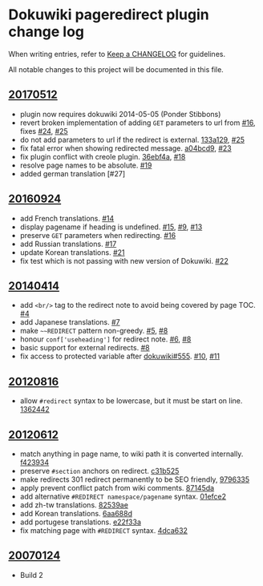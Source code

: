 # Dokuwiki pageredirect plugin change log

When writing entries, refer to [Keep a CHANGELOG](http://keepachangelog.com/) for guidelines.

All notable changes to this project will be documented in this file.

## [20170512]

  - plugin now requires dokuwiki 2014-05-05 (Ponder Stibbons)
  - revert broken implementation of adding `GET` parameters to url from [#16], fixes [#24], [#25]
  - do not add parameters to url if the redirect is external. [133a129], [#25]
  - fix fatal error when showing redirected message. [a04bcd9], [#23]
  - fix plugin conflict with creole plugin. [36ebf4a], [#18]
  - resolve page names to be absolute. [#19]
  - added german translation [#27]

[20170512]: https://github.com/glensc/dokuwiki-plugin-pageredirect/compare/20160924...20170512
[#18]: https://github.com/glensc/dokuwiki-plugin-pageredirect/issues/18
[#19]: https://github.com/glensc/dokuwiki-plugin-pageredirect/issues/19
[#23]: https://github.com/glensc/dokuwiki-plugin-pageredirect/issues/23
[#24]: https://github.com/glensc/dokuwiki-plugin-pageredirect/issues/24
[#25]: https://github.com/glensc/dokuwiki-plugin-pageredirect/issues/25
[133a129]: https://github.com/glensc/dokuwiki-plugin-pageredirect/commit/133a129
[36ebf4a]: https://github.com/glensc/dokuwiki-plugin-pageredirect/commit/36ebf4a
[a04bcd9]: https://github.com/glensc/dokuwiki-plugin-pageredirect/commit/a04bcd9

## [20160924]

  - add French translations. [#14]
  - display pagename if heading is undefined. [#15], [#9], [#13]
  - preserve `GET` parameters when redirecting. [#16]
  - add Russian translations. [#17]
  - update Korean translations. [#21]
  - fix test which is not passing with new version of Dokuwiki. [#22]

[20160924]: https://github.com/glensc/dokuwiki-plugin-pageredirect/compare/20140414...20160924
[#13]: https://github.com/glensc/dokuwiki-plugin-pageredirect/issues/13
[#14]: https://github.com/glensc/dokuwiki-plugin-pageredirect/pull/14
[#15]: https://github.com/glensc/dokuwiki-plugin-pageredirect/pull/15
[#16]: https://github.com/glensc/dokuwiki-plugin-pageredirect/pull/16
[#17]: https://github.com/glensc/dokuwiki-plugin-pageredirect/pull/17
[#21]: https://github.com/glensc/dokuwiki-plugin-pageredirect/pull/21
[#22]: https://github.com/glensc/dokuwiki-plugin-pageredirect/pull/22
[#9]: https://github.com/glensc/dokuwiki-plugin-pageredirect/issues/9

## [20140414]

  - add `<br/>` tag to the redirect note to avoid being covered by page TOC. [#4]
  - add Japanese translations. [#7]
  - make `~~REDIRECT` pattern non-greedy. [#5], [#8]
  - honour `conf['useheading']` for redirect note. [#6], [#8]
  - basic support for external redirects. [#8]
  - fix access to protected variable after [dokuwiki#555]. [#10], [#11]

[20140414]: https://github.com/glensc/dokuwiki-plugin-pageredirect/compare/20120816...20140414
[dokuwiki#555]: https://github.com/splitbrain/dokuwiki/pull/555
[#10]: https://github.com/glensc/dokuwiki-plugin-pageredirect/issues/10
[#11]: https://github.com/glensc/dokuwiki-plugin-pageredirect/issues/11
[#4]: https://github.com/glensc/dokuwiki-plugin-pageredirect/pull/4
[#5]: https://github.com/glensc/dokuwiki-plugin-pageredirect/pull/5
[#6]: https://github.com/glensc/dokuwiki-plugin-pageredirect/issues/6
[#7]: https://github.com/glensc/dokuwiki-plugin-pageredirect/pull/7
[#8]: https://github.com/glensc/dokuwiki-plugin-pageredirect/pull/8

## [20120816]

  - allow `#redirect` syntax to be lowercase, but it must be start on line. [1362442]

[20120816]: https://github.com/glensc/dokuwiki-plugin-pageredirect/compare/20120612...20120816
[1362442]: https://github.com/glensc/dokuwiki-plugin-pageredirect/commit/1362442

## [20120612]

  - match anything in page name, to wiki path it is converted internally. [f423934]
  - preserve `#section` anchors on redirect. [c31b525]
  - make redirects 301 redirect permanently to be SEO friendly, [9796335]
  - apply prevent conflict patch from wiki comments. [87145da]
  - add alternative `#REDIRECT namespace/pagename` syntax. [01efce2]
  - add zh-tw translations. [82539ae]
  - add Korean translations. [6aa688d]
  - add portugese translations. [e22f33a]
  - fix matching page with `#REDIRECT` syntax. [4dca632]

[20120612]: https://github.com/glensc/dokuwiki-plugin-pageredirect/compare/20070124...20120612
[01efce2]: https://github.com/glensc/dokuwiki-plugin-pageredirect/commit/01efce2
[4dca632]: https://github.com/glensc/dokuwiki-plugin-pageredirect/commit/4dca632
[6aa688d]: https://github.com/glensc/dokuwiki-plugin-pageredirect/commit/6aa688d
[82539ae]: https://github.com/glensc/dokuwiki-plugin-pageredirect/commit/82539ae
[87145da]: https://github.com/glensc/dokuwiki-plugin-pageredirect/commit/87145da
[9796335]: https://github.com/glensc/dokuwiki-plugin-pageredirect/commit/9796335
[c31b525]: https://github.com/glensc/dokuwiki-plugin-pageredirect/commit/c31b525
[e22f33a]: https://github.com/glensc/dokuwiki-plugin-pageredirect/commit/e22f33a
[f423934]: https://github.com/glensc/dokuwiki-plugin-pageredirect/commit/f423934

## [20070124]

  - Build 2

[20070124]: https://github.com/glensc/dokuwiki-plugin-pageredirect/commits/20070124
